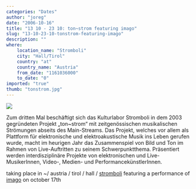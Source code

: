 ```yaml
---
categories: "Dates"
author: "joreg"
date: "2006-10-16"
title: "13 10 - 23 10: ton~strom featuring imago"
slug: "13-10-23-10-tonstrom-featuring-imago"
description: ""
where: 
    location_name: "Stromboli"
    city: "Hall/Tirol"
    country: "at"
    country_name: "Austria"
    from_date: "1161036000"
    to_date: "0"
imported: "true"
thumb: "tonstrom.jpg"
---
```



<!--{SPLIT()}-->

![](tonstrom.jpg)

<!--~~~-->


Zum dritten Mal beschäftigt sich das Kulturlabor Stromboli in dem 2003 gegründeten Projekt „ton~strom“ mit zeitgenössischen musikalischen Strömungen abseits des Main-Streams. Das Projekt, welches vor allem als Plattform für elektronische und elektroakustische Musik ins Leben gerufen wurde, macht im heurigen Jahr das Zusammenspiel von Bild und Ton im Rahmen von Live-Auftritten zu seinem Schwerpunktthema. Präsentiert werden interdisziplinäre Projekte von elektronischen und Live-MusikerInnen, Video-, Medien- und PerformancekünstlerInnen.

taking place in ~/ austria / tirol / hall / [stromboli](http://uralklubrot.stromboli.at/index.php?option=com_content&amp;task=category&amp;sectionid=2&amp;id=29&amp;Itemid=79)
featuring a performance of [imago](http://joreg.ath.cx/imago) on october 17th

<!--{SPLIT}-->